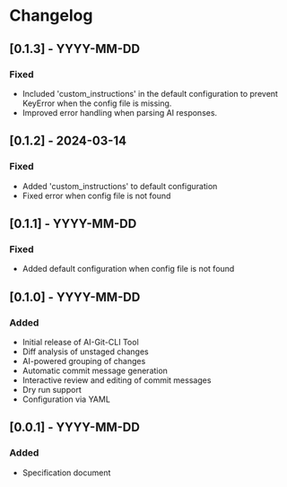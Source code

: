 # Changelog

## [0.1.3] - YYYY-MM-DD
### Fixed
- Included 'custom_instructions' in the default configuration to prevent KeyError when the config file is missing.
- Improved error handling when parsing AI responses.

## [0.1.2] - 2024-03-14
### Fixed
- Added 'custom_instructions' to default configuration
- Fixed error when config file is not found

## [0.1.1] - YYYY-MM-DD
### Fixed
- Added default configuration when config file is not found

## [0.1.0] - YYYY-MM-DD
### Added
- Initial release of AI-Git-CLI Tool
- Diff analysis of unstaged changes
- AI-powered grouping of changes
- Automatic commit message generation
- Interactive review and editing of commit messages
- Dry run support
- Configuration via YAML

## [0.0.1] - YYYY-MM-DD
### Added
- Specification document